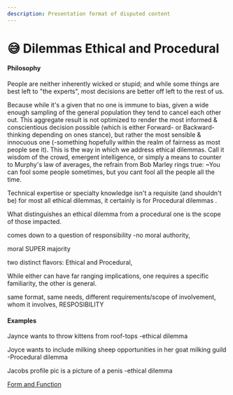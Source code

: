 ```yaml
---
description: Presentation format of disputed content
---
```


# 😅 Dilemmas Ethical and Procedural

#### Philosophy

People are neither inherently wicked or stupid; and while some things are best left to "the experts", most decisions are better off left to the rest of us.

Because while it's a given that no one is immune to bias, given a wide enough sampling of the general population they tend to cancel each other out. This aggregate result is not optimized to render the most  informed & conscientious decision possible (which is either Forward- or Backward- thinking depending on ones stance), but rather the most sensible & innocuous one (-something hopefully within the realm of fairness as most people see it). This is the way in which we address ethical dilemmas. Call it wisdom of the crowd, emergent intelligence, or simply a means to counter to Murphy's law of averages, the refrain from Bob Marley rings true: \~You can fool some people sometimes, but you cant fool all the people all the time.

Technical expertise or specialty knowledge isn't a requisite (and shouldn't be) for most all ethical dilemmas, it certainly is for Procedural dilemmas .&#x20;

What distinguishes an ethical dilemma from a procedural one is the scope of those impacted.&#x20;

comes down to a question of responsibility -no moral authority,&#x20;

moral SUPER majority&#x20;

&#x20;two distinct flavors: Ethical and Procedural,&#x20;

While either can have far ranging implications, one requires a specific familiarity, the other is general.&#x20;

same format, same needs, different requirements/scope of involvement, whom it involves, RESPOSIBILITY



#### Examples

Jaynce wants to throw kittens from roof-tops -ethical dilemma

Joyce wants to include milking sheep opportunities in her goat milking guild -Procedural dilemma

Jacobs profile pic is a picture of a penis -ethical dilemma

[Form and Function](../../blue-paper/1.0-dilemmas-ethical-and-procedural.md)
